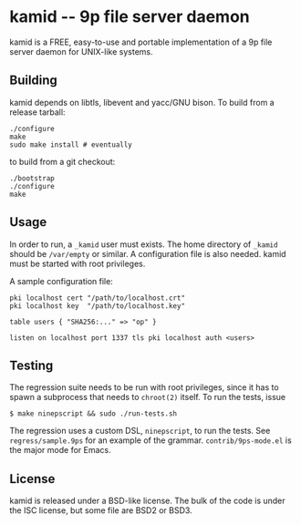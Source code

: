 # kamid -- 9p file server daemon

kamid is a FREE, easy-to-use and portable implementation of a 9p file
server daemon for UNIX-like systems.


## Building

kamid depends on libtls, libevent and yacc/GNU bison.  To build from a
release tarball:

	./configure
	make
	sudo make install # eventually

to build from a git checkout:

	./bootstrap
	./configure
	make


## Usage

In order to run, a `_kamid` user must exists.  The home directory of
`_kamid` should be `/var/empty` or similar.  A configuration file is
also needed.  kamid must be started with root privileges.

A sample configuration file:

```
pki localhost cert "/path/to/localhost.crt"
pki localhost key  "/path/to/localhost.key"

table users { "SHA256:..." => "op" }

listen on localhost port 1337 tls pki localhost auth <users>
```


## Testing

The regression suite needs to be run with root privileges, since it
has to spawn a subprocess that needs to `chroot(2)` itself.  To run
the tests, issue

	$ make ninepscript && sudo ./run-tests.sh

The regression uses a custom DSL, `ninepscript`, to run the tests.
See `regress/sample.9ps` for an example of the grammar.
`contrib/9ps-mode.el` is the major mode for Emacs.


## License

kamid is released under a BSD-like license.  The bulk of the code is
under the ISC license, but some file are BSD2 or BSD3.
